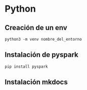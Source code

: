 # Python

## Creación de un env

```
python3 -m venv nombre_del_entorno
```

## Instalación de pyspark
```
pip install pyspark
```

## Instalación mkdocs